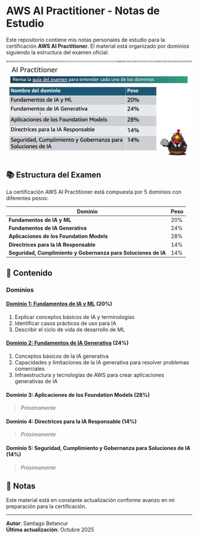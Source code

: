 # AWS AI Practitioner - Notas de Estudio

Este repositorio contiene mis notas personales de estudio para la certificación **AWS AI Practitioner**. El material está organizado por dominios siguiendo la estructura del examen oficial.

![Estructura de dominios de la certificación AWS AI Practitioner](image.png)

## 📚 Estructura del Examen

La certificación AWS AI Practitioner está compuesta por 5 dominios con diferentes pesos:

| Dominio | Peso |
|---------|------|
| **Fundamentos de IA y ML** | 20% |
| **Fundamentos de IA Generativa** | 24% |
| **Aplicaciones de los Foundation Models** | 28% |
| **Directrices para la IA Responsable** | 14% |
| **Seguridad, Cumplimiento y Gobernanza para Soluciones de IA** | 14% |

## 📖 Contenido

### Dominios

#### [Dominio 1: Fundamentos de IA y ML](Dominio_1.md) (20%)

1. Explicar conceptos básicos de IA y terminologías
2. Identificar casos prácticos de uso para IA
3. Describir el ciclo de vida de desarrollo de ML

#### [Dominio 2: Fundamentos de IA Generativa](Dominio_2.md) (24%)

1. Conceptos básicos de la IA generativa
2. Capacidades y limitaciones de la IA generativa para resolver problemas comerciales
3. Infraestructura y tecnologías de AWS para crear aplicaciones generativas de IA

#### Dominio 3: Aplicaciones de los Foundation Models (28%)

> *Próximamente*

#### Dominio 4: Directrices para la IA Responsable (14%)

> *Próximamente*

#### Dominio 5: Seguridad, Cumplimiento y Gobernanza para Soluciones de IA (14%)

> *Próximamente*

## 📝 Notas

Este material está en constante actualización conforme avanzo en mi preparación para la certificación.

---

**Autor**: Santiago Betancur  
**Última actualización**: Octubre 2025
